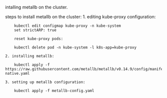 intalling metallb on the cluster.

steps to install metallb on the cluster:
    1. editing kube-proxy configuration: 

        kubectl edit configmap kube-proxy -n kube-system
        set strictARP: true

        reset kube-proxy pods:

        kubectl delete pod -n kube-system -l k8s-app=kube-proxy

    2. installing metallb: 

        kubectl apply -f https://raw.githubusercontent.com/metallb/metallb/v0.14.9/config/manifests/metallb-native.yaml

    3. setting up metallb configuration: 

        kubectl apply -f metallb-config.yaml
        
